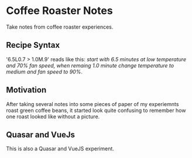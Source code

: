 # Coffee Roaster Notes

Take notes from coffee roaster experiences.

## Recipe Syntax

'6.5L0.7 > 1.0M.9' reads like this: _start with 6.5 minutes at low temperature and 70% fan speed, when remaing 1.0 minute change temperature to medium and fan speed to 90%_.

## Motivation

After taking several notes into some pieces of paper of my experiemnts roast green coffee beans, it started look quite confusing to remember how one roast looked like without a picture.

## Quasar and VueJs

This is also a Quasar and VueJS experiment.
